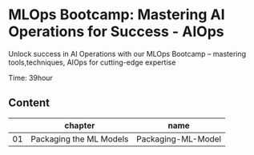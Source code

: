 # MLOps Bootcamp: Mastering AI Operations for Success - AIOps
Unlock success in AI Operations with our MLOps Bootcamp – mastering tools,techniques, AIOps for cutting-edge expertise

Time: 39hour 

## Content
|     | chapter                 | name               |
| --- | ----------------------- | ------------------ |
| 01  | Packaging the ML Models | Packaging-ML-Model |